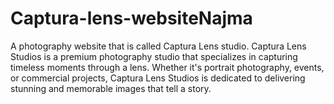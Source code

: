 # Captura-lens-websiteNajma
A photography website that is called Captura Lens studio.
Captura Lens Studios is a premium photography studio that specializes in capturing timeless moments through a lens.
Whether it's portrait photography, events, or commercial projects, Captura Lens Studios is dedicated to delivering stunning and memorable images that tell a story.
